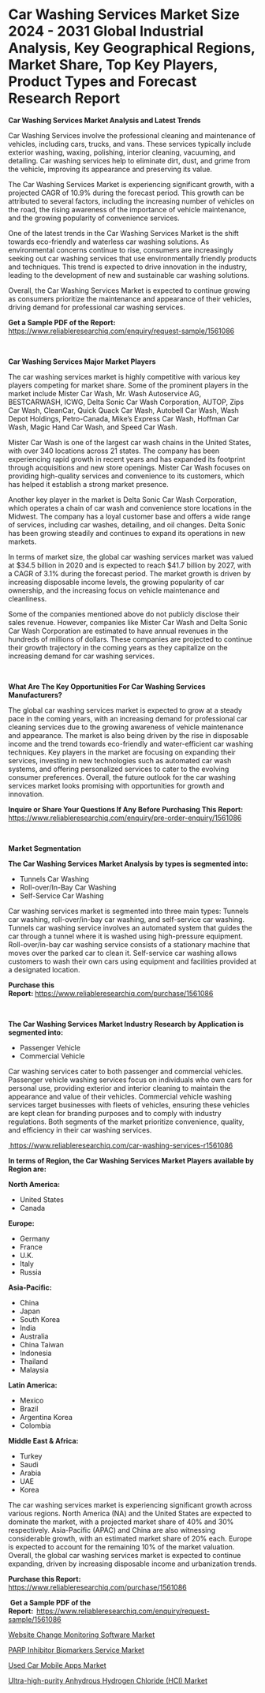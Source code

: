 <p><h1>Car Washing Services Market Size 2024 - 2031 Global Industrial Analysis, Key Geographical Regions, Market Share, Top Key Players, Product Types and Forecast Research Report</h1></p><p><strong>Car Washing Services Market Analysis and Latest Trends</strong></p>
<p><p>Car Washing Services involve the professional cleaning and maintenance of vehicles, including cars, trucks, and vans. These services typically include exterior washing, waxing, polishing, interior cleaning, vacuuming, and detailing. Car washing services help to eliminate dirt, dust, and grime from the vehicle, improving its appearance and preserving its value.</p><p>The Car Washing Services Market is experiencing significant growth, with a projected CAGR of 10.9% during the forecast period. This growth can be attributed to several factors, including the increasing number of vehicles on the road, the rising awareness of the importance of vehicle maintenance, and the growing popularity of convenience services.</p><p>One of the latest trends in the Car Washing Services Market is the shift towards eco-friendly and waterless car washing solutions. As environmental concerns continue to rise, consumers are increasingly seeking out car washing services that use environmentally friendly products and techniques. This trend is expected to drive innovation in the industry, leading to the development of new and sustainable car washing solutions.</p><p>Overall, the Car Washing Services Market is expected to continue growing as consumers prioritize the maintenance and appearance of their vehicles, driving demand for professional car washing services.</p></p>
<p><strong>Get a Sample PDF of the Report:&nbsp;</strong> <a href="https://www.reliableresearchiq.com/enquiry/request-sample/1561086">https://www.reliableresearchiq.com/enquiry/request-sample/1561086</a></p>
<p>&nbsp;</p>
<p><strong>Car Washing Services Major Market Players</strong></p>
<p><p>The car washing services market is highly competitive with various key players competing for market share. Some of the prominent players in the market include Mister Car Wash, Mr. Wash Autoservice AG, BESTCARWASH, ICWG, Delta Sonic Car Wash Corporation, AUTOP, Zips Car Wash, CleanCar, Quick Quack Car Wash, Autobell Car Wash, Wash Depot Holdings, Petro-Canada, Mike’s Express Car Wash, Hoffman Car Wash, Magic Hand Car Wash, and Speed Car Wash.</p><p>Mister Car Wash is one of the largest car wash chains in the United States, with over 340 locations across 21 states. The company has been experiencing rapid growth in recent years and has expanded its footprint through acquisitions and new store openings. Mister Car Wash focuses on providing high-quality services and convenience to its customers, which has helped it establish a strong market presence.</p><p>Another key player in the market is Delta Sonic Car Wash Corporation, which operates a chain of car wash and convenience store locations in the Midwest. The company has a loyal customer base and offers a wide range of services, including car washes, detailing, and oil changes. Delta Sonic has been growing steadily and continues to expand its operations in new markets.</p><p>In terms of market size, the global car washing services market was valued at $34.5 billion in 2020 and is expected to reach $41.7 billion by 2027, with a CAGR of 3.1% during the forecast period. The market growth is driven by increasing disposable income levels, the growing popularity of car ownership, and the increasing focus on vehicle maintenance and cleanliness.</p><p>Some of the companies mentioned above do not publicly disclose their sales revenue. However, companies like Mister Car Wash and Delta Sonic Car Wash Corporation are estimated to have annual revenues in the hundreds of millions of dollars. These companies are projected to continue their growth trajectory in the coming years as they capitalize on the increasing demand for car washing services.</p></p>
<p>&nbsp;</p>
<p><strong>What Are The Key Opportunities For Car Washing Services Manufacturers?</strong></p>
<p><p>The global car washing services market is expected to grow at a steady pace in the coming years, with an increasing demand for professional car cleaning services due to the growing awareness of vehicle maintenance and appearance. The market is also being driven by the rise in disposable income and the trend towards eco-friendly and water-efficient car washing techniques. Key players in the market are focusing on expanding their services, investing in new technologies such as automated car wash systems, and offering personalized services to cater to the evolving consumer preferences. Overall, the future outlook for the car washing services market looks promising with opportunities for growth and innovation.</p></p>
<p><strong>Inquire or Share Your Questions If Any Before Purchasing This Report:</strong> <a href="https://www.reliableresearchiq.com/enquiry/pre-order-enquiry/1561086">https://www.reliableresearchiq.com/enquiry/pre-order-enquiry/1561086</a></p>
<p>&nbsp;</p>
<p><strong>Market Segmentation</strong></p>
<p><strong>The Car Washing Services Market Analysis by types is segmented into:</strong></p>
<p><ul><li>Tunnels Car Washing</li><li>Roll-over/In-Bay Car Washing</li><li>Self-Service Car Washing</li></ul></p>
<p><p>Car washing services market is segmented into three main types: Tunnels car washing, roll-over/in-bay car washing, and self-service car washing. Tunnels car washing service involves an automated system that guides the car through a tunnel where it is washed using high-pressure equipment. Roll-over/in-bay car washing service consists of a stationary machine that moves over the parked car to clean it. Self-service car washing allows customers to wash their own cars using equipment and facilities provided at a designated location.</p></p>
<p><strong>Purchase this Report:&nbsp;</strong><a href="https://www.reliableresearchiq.com/purchase/1561086">https://www.reliableresearchiq.com/purchase/1561086</a></p>
<p>&nbsp;</p>
<p><strong>The Car Washing Services Market Industry Research by Application is segmented into:</strong></p>
<p><ul><li>Passenger Vehicle</li><li>Commercial Vehicle</li></ul></p>
<p><p>Car washing services cater to both passenger and commercial vehicles. Passenger vehicle washing services focus on individuals who own cars for personal use, providing exterior and interior cleaning to maintain the appearance and value of their vehicles. Commercial vehicle washing services target businesses with fleets of vehicles, ensuring these vehicles are kept clean for branding purposes and to comply with industry regulations. Both segments of the market prioritize convenience, quality, and efficiency in their car washing services.</p></p>
<p><a href="https://www.reliableresearchiq.com/car-washing-services-r1561086">&nbsp;https://www.reliableresearchiq.com/car-washing-services-r1561086</a></p>
<p><strong>In terms of Region, the Car Washing Services Market Players available by Region are:</strong></p>
<p>
    <p> <strong> North America: </strong>
        <ul>
            <li>United States</li>
            <li>Canada</li>
        </ul>
        </p> 
    <p> <strong> Europe: </strong>
        <ul>
            <li>Germany</li>
            <li>France</li>
            <li>U.K.</li>
            <li>Italy</li>
            <li>Russia</li>
        </ul>
        </p> 
    <p> <strong> Asia-Pacific: </strong>
        <ul>
            <li>China</li>
            <li>Japan</li>
            <li>South Korea</li>
            <li>India</li>
            <li>Australia</li>
            <li>China Taiwan</li>
            <li>Indonesia</li>
            <li>Thailand</li>
            <li>Malaysia</li>
        </ul>
        </p> 
    <p> <strong> Latin America: </strong>
        <ul>
            <li>Mexico</li>
            <li>Brazil</li>
            <li>Argentina Korea</li>
            <li>Colombia</li>
        </ul>
        </p> 
    <p> <strong> Middle East & Africa: </strong>
        <ul>
            <li>Turkey</li>
            <li>Saudi</li>
            <li>Arabia</li>
            <li>UAE</li>
            <li>Korea</li>
        </ul>
    </p>
    </p>
<p><p>The car washing services market is experiencing significant growth across various regions. North America (NA) and the United States are expected to dominate the market, with a projected market share of 40% and 30% respectively. Asia-Pacific (APAC) and China are also witnessing considerable growth, with an estimated market share of 20% each. Europe is expected to account for the remaining 10% of the market valuation. Overall, the global car washing services market is expected to continue expanding, driven by increasing disposable income and urbanization trends.</p></p>
<p><strong>Purchase this Report: </strong><a href="https://www.reliableresearchiq.com/purchase/1561086">https://www.reliableresearchiq.com/purchase/1561086</a></p>
<p>&nbsp;<strong>Get a Sample PDF of the Report:&nbsp;&nbsp;</strong><a href="https://www.reliableresearchiq.com/enquiry/request-sample/1561086">https://www.reliableresearchiq.com/enquiry/request-sample/1561086</a></p>
<p><strong></strong></p>
<p><p><a href="https://github.com/lairestrong/Market-Research-Report-List-1/blob/main/website-change-monitoring-software-market.md">Website Change Monitoring Software Market</a></p><p><a href="https://www.linkedin.com/pulse/emerging-trends-parp-inhibitor-biomarkers-service-market-rggwe">PARP Inhibitor Biomarkers Service Market</a></p><p><a href="https://github.com/msLonKoss78/Market-Research-Report-List-1/blob/main/used-car-mobile-apps-market.md">Used Car Mobile Apps Market</a></p><p><a href="https://www.linkedin.com/pulse/ultra-high-purity-anhydrous-hydrogen-chloride-hcl-market-hssqe">Ultra-high-purity Anhydrous Hydrogen Chloride (HCl) Market</a></p></p>